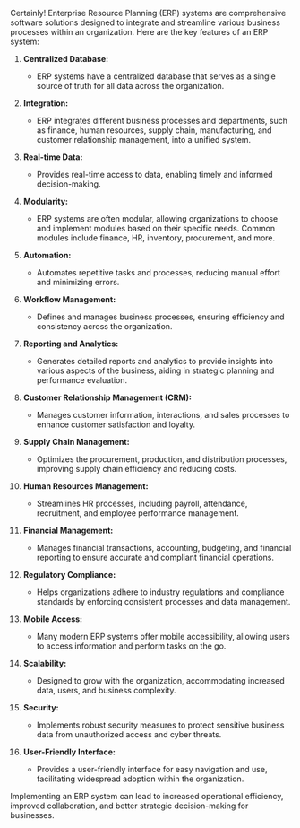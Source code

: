 Certainly! Enterprise Resource Planning (ERP) systems are comprehensive software solutions designed to integrate and streamline various business processes within an organization. Here are the key features of an ERP system:

1. **Centralized Database:**
   - ERP systems have a centralized database that serves as a single source of truth for all data across the organization.

2. **Integration:**
   - ERP integrates different business processes and departments, such as finance, human resources, supply chain, manufacturing, and customer relationship management, into a unified system.

3. **Real-time Data:**
   - Provides real-time access to data, enabling timely and informed decision-making.

4. **Modularity:**
   - ERP systems are often modular, allowing organizations to choose and implement modules based on their specific needs. Common modules include finance, HR, inventory, procurement, and more.

5. **Automation:**
   - Automates repetitive tasks and processes, reducing manual effort and minimizing errors.

6. **Workflow Management:**
   - Defines and manages business processes, ensuring efficiency and consistency across the organization.

7. **Reporting and Analytics:**
   - Generates detailed reports and analytics to provide insights into various aspects of the business, aiding in strategic planning and performance evaluation.

8. **Customer Relationship Management (CRM):**
   - Manages customer information, interactions, and sales processes to enhance customer satisfaction and loyalty.

9. **Supply Chain Management:**
   - Optimizes the procurement, production, and distribution processes, improving supply chain efficiency and reducing costs.

10. **Human Resources Management:**
    - Streamlines HR processes, including payroll, attendance, recruitment, and employee performance management.

11. **Financial Management:**
    - Manages financial transactions, accounting, budgeting, and financial reporting to ensure accurate and compliant financial operations.

12. **Regulatory Compliance:**
    - Helps organizations adhere to industry regulations and compliance standards by enforcing consistent processes and data management.

13. **Mobile Access:**
    - Many modern ERP systems offer mobile accessibility, allowing users to access information and perform tasks on the go.

14. **Scalability:**
    - Designed to grow with the organization, accommodating increased data, users, and business complexity.

15. **Security:**
    - Implements robust security measures to protect sensitive business data from unauthorized access and cyber threats.

16. **User-Friendly Interface:**
    - Provides a user-friendly interface for easy navigation and use, facilitating widespread adoption within the organization.

Implementing an ERP system can lead to increased operational efficiency, improved collaboration, and better strategic decision-making for businesses.